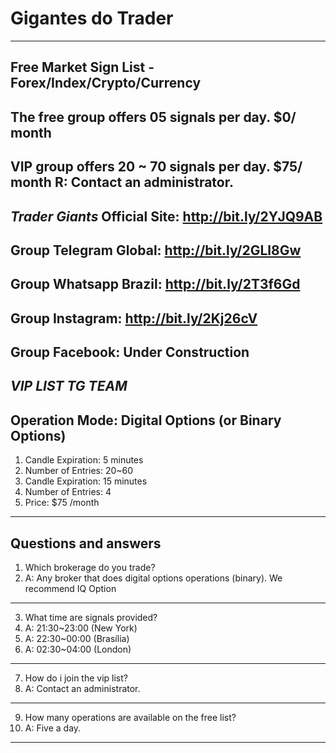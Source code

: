 # Gigantes do Trader
--------------------------------------------------------------------------
Free Market Sign List - Forex/Index/Crypto/Currency
--------------------------------------------------------------------------
The free group offers 05 signals per day.
$0/ month
--------------------------------------------------------------------------
VIP group offers 20 ~ 70 signals per day.
$75/ month
R: Contact an administrator.
--------------------------------------------------------------------------

*Trader Giants*
Official Site: http://bit.ly/2YJQ9AB
--------------------------------------------------------------------------
Group Telegram Global: http://bit.ly/2GLl8Gw
--------------------------------------------------------------------------
Group Whatsapp Brazil: http://bit.ly/2T3f6Gd
--------------------------------------------------------------------------
Group Instagram: http://bit.ly/2Kj26cV
--------------------------------------------------------------------------
Group Facebook: Under Construction
--------------------------------------------------------------------------


*VIP LIST TG TEAM*
--
Operation Mode: Digital Options (or Binary Options)
--
1. Candle Expiration: 5 minutes
2. Number of Entries: 20~60
3. Candle Expiration: 15 minutes
4. Number of Entries: 4
5. Price: $75 /month
--------------------------------------------------------------------------
Questions and answers
--------------------------------------------------------------------------
1. Which brokerage do you trade?
2. A: Any broker that does digital options operations (binary). We recommend IQ Option
--------------------------------------------------------------------------
3. What time are signals provided?
4. A: 21:30~23:00 (New York)
5. A: 22:30~00:00 (Brasília)
6. A: 02:30~04:00 (London)
--------------------------------------------------------------------------
7. How do i join the vip list?
8. A: Contact an administrator.
--------------------------------------------------------------------------
9. How many operations are available on the free list?
10. A: Five a day.
--------------------------------------------------------------------------
